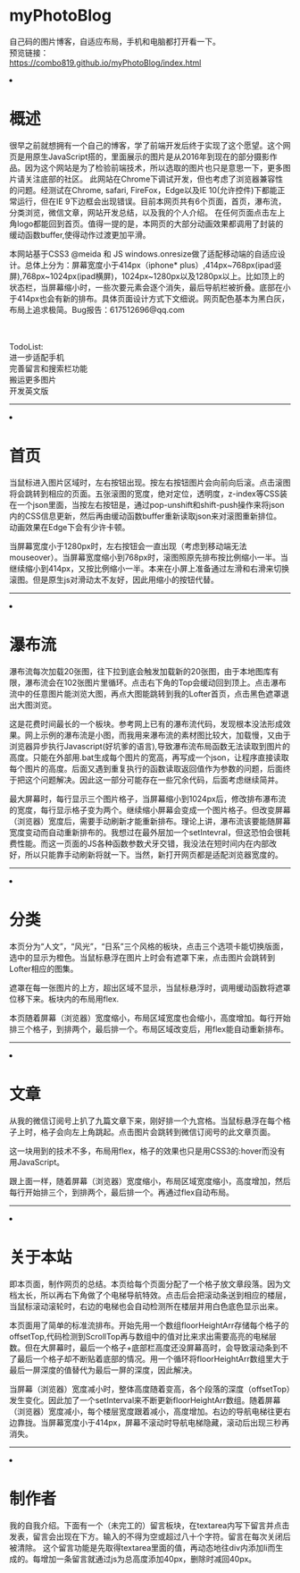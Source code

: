 # myPhotoBlog
自己码的图片博客，自适应布局，手机和电脑都打开看一下。
<br>预览链接：
<br>https://combo819.github.io/myPhotoBlog/index.html
<li>
                <h1>
                    概述
                </h1>
                <div>
                    <p> 很早之前就想拥有一个自己的博客，学了前端开发后终于实现了这个愿望。这个网页是用原生JavaScript搭的，里面展示的图片是从2016年到现在的部分摄影作品。因为这个网站是为了检验前端技术，所以选取的图片也只是意思一下，更多图片请关注底部的社区。
                        此网站在Chrome下调试开发，但也考虑了浏览器兼容性的问题。经测试在Chrome, safari, FireFox，Edge以及IE 10(允许控件)下都能正常运行，但在IE 9下边框会出现错误。目前本网页共有6个页面，首页，瀑布流，分类浏览，微信文章，网站开发总结，以及我的个人介绍。
                        在任何页面点击左上角logo都能回到首页。值得一提的是，本网页的大部分动画效果都调用了封装的缓动函数buffer,使得动作过渡更加平滑。
                    </p>
                    <p>
                        本网站基于CSS3 @meida 和 JS windows.onresize做了适配移动端的自适应设计。总体上分为：屏幕宽度小于414px（iphone* plus）,414px~768px(ipad竖屏),768px~1024px(ipad横屏)，1024px~1280px以及1280px以上。比如顶上的状态栏，当屏幕缩小时，一些次要元素会逐个消失，最后导航栏被折叠。底部在小于414px也会有新的排布。具体页面设计方式下文细说。网页配色基本为黑白灰，布局上追求极简。Bug报告：617512696@qq.com
                    </p>
                    <p><br><br>TodoList:<br>进一步适配手机<br>完善留言和搜索栏功能<br>搬运更多图片<br>开发英文版</p>
                </div>
  <hr>
            </li>
            <li>
                <h1>
                    首页
                </h1>
                <div>
                    <p>
                        当鼠标进入图片区域时，左右按钮出现。按左右按钮图片会向前向后滚。点击滚图将会跳转到相应的页面。五张滚图的宽度，绝对定位，透明度，z-index等CSS装在一个json里面，当按左右按钮是，通过pop-unshift和shift-push操作来将json内的CSS信息更新，然后再由缓动函数buffer重新读取json来对滚图重新排位。
                        动画效果在Edge下会有少许卡顿。
                    </p>
                    <p>
                        当屏幕宽度小于1280px时，左右按钮会一直出现（考虑到移动端无法mouseover）。当屏幕宽度缩小到768px时，滚图照原先排布按比例缩小一半。当继续缩小到414px，又按比例缩小一半。本来在小屏上准备通过左滑和右滑来切换滚图。但是原生js对滑动太不友好，因此用缩小的按钮代替。
                    </p>
                </div>
  <hr>
            </li>
            <li>
                <h1>
                    瀑布流
                </h1>
                <div>
                    <p>
                        瀑布流每次加载20张图，往下拉到底会触发加载新的20张图，由于本地图库有限，瀑布流会在102张图片里循环。点击右下角的Top会缓动回到顶上。点击瀑布流中的任意图片能浏览大图，再点大图能跳转到我的Lofter首页，点击黑色遮罩退出大图浏览。
                    </p>
                    <p>
                        这是花费时间最长的一个板块。参考网上已有的瀑布流代码，发现根本没法形成效果。网上示例的瀑布流是小图，而我用来瀑布流的素材图比较大，加载慢，又由于浏览器异步执行Javascript(好坑爹的语言),导致瀑布流布局函数无法读取到图片的高度。只能在外部用.bat生成每个图片的宽高，再写成一个json，让程序直接读取每个图片的高度。后面又遇到重复执行的函数读取返回值作为参数的问题，后面终于把这个问题解决。因此这一部分可能存在一些冗余代码，后面考虑继续简并。
                    </p>
                    <p>
                        最大屏幕时，每行显示三个图片格子，当屏幕缩小到1024px后，修改排布瀑布流的宽度，每行显示格子变为两个。继续缩小屏幕会变成一个图片格子。但改变屏幕（浏览器）宽度后，需要手动刷新才能重新排布。理论上讲，瀑布流该要能随屏幕宽度变动而自动重新排布的。我想过在最外层加一个setIntevral，但这恐怕会很耗费性能。而这一页面的JS各种函数参数犬牙交错，我没法在短时间内在内部改好，所以只能靠手动刷新将就一下。当然，新打开网页都是适配浏览器宽度的。
                    </p>
                </div>
  <hr>
            </li>
            <li>
                <h1>
                    分类
                </h1>
                <div>
                    <p>
                        本页分为“人文”，“风光”，“日系”三个风格的板块，点击三个选项卡能切换版面，选中的显示为橙色。当鼠标悬浮在图片上时会有遮罩下来，点击图片会跳转到Lofter相应的图集。
                    </p>
                    <p>
                        遮罩在每一张图片的上方，超出区域不显示，当鼠标悬浮时，调用缓动函数将遮罩位移下来。板块内的布局用flex.
                    </p>
                    <p>
                        本页随着屏幕（浏览器）宽度缩小，布局区域宽度也会缩小，高度增加。每行开始排三个格子，到排两个，最后排一个。布局区域改变后，用flex能自动重新排布。
                    </p>
                </div>
  <hr>
            </li>
            <li>
                <h1>
                    文章
                </h1>
                <div>
                    <p>
                        从我的微信订阅号上扒了九篇文章下来，刚好排一个九宫格。当鼠标悬浮在每个格子上时，格子会向左上角跳起。点击图片会跳转到微信订阅号的此文章页面。
                    </p>
                    <p>
                        这一块用到的技术不多，布局用flex，格子的效果也只是用CSS3的:hover而没有用JavaScript。
                    </p>
                    <p>
                        跟上面一样，随着屏幕（浏览器）宽度缩小，布局区域宽度缩小，高度增加，然后每行开始排三个，到排两个，最后排一个。再通过flex自动布局。
                    </p>
                </div>
  <hr>
            </li>
            <li>
                <h1>
                    关于本站
                </h1>
                <div>
                    <p>
                        即本页面，制作网页的总结。本页给每个页面分配了一个格子放文章段落。因为文档太长，所以再右下角做了个电梯导航特效。点击后会把滚动条送到相应的楼层，当鼠标滚动滚轮时，右边的电梯也会自动检测所在楼层并用白色底色显示出来。
                    </p>
                    <p>
                        本页面用了简单的标准流排布。开始先用一个数组floorHeightArr存储每个格子的offsetTop,代码检测到ScrollTop再与数组中的值对比来求出需要高亮的电梯层数。但在大屏幕时，最后一个格子+底部栏高度还没屏幕高时，会导致滚动条到不了最后一个格子却不断贴着底部的情况。用一个循环将floorHeightArr数组里大于最后一屏深度的值替代为最后一屏的深度，因此解决。
                    </p>
                    <p>
                        当屏幕（浏览器）宽度减小时，整体高度随着变高，各个段落的深度（offsetTop）发生变化。因此加了一个setInterval来不断更新floorHeightArr数组。随着屏幕（浏览器）宽度减小，每个楼层宽度跟着减小，高度增加。右边的导航电梯往更右边靠拢。当屏幕宽度小于414px，屏幕不滚动时导航电梯隐藏，滚动后出现三秒再消失。
                    </p>
                </div>
  <hr>
            </li>
            <li>
                <h1>
                    制作者
                </h1>
                <div>
                    <p>
                        我的自我介绍。下面有一个（未完工的）留言板块，在textarea内写下留言并点击发表，留言会出现在下方。输入的不得为空或超过八十个字符。留言在每次关闭后被清除。 这个留言功能是先取得textarea里面的值，再动态地往div内添加li而生成的。每增加一条留言就通过js为总高度添加40px，删除时减回40px。
                    </p>
                </div>
            </li>
